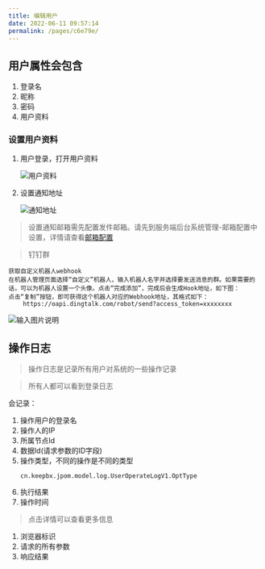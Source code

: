 ```yaml
---
title: 编辑用户
date: 2022-06-11 09:57:14
permalink: /pages/c6e79e/
---
```

## 用户属性会包含

1. 登录名
2. 昵称
3. 密码
4. 用户资料

###  设置用户资料

1. 用户登录，打开用户资料

   ![用户资料](/images/user/user.png)

2. 设置通知地址

    ![通知地址](/images/user/info.png)
    
> 设置通知邮箱需先配置发件邮箱。请先到服务端后台系统管理-邮箱配置中设置，详情请查看[邮箱配置](系统管理/邮箱配置.md)

> 钉钉群

    获取自定义机器人webhook
    在机器人管理页面选择“自定义”机器人，输入机器人名字并选择要发送消息的群。如果需要的话，可以为机器人设置一个头像。点击“完成添加”，完成后会生成Hook地址，如下图：
    点击“复制”按钮，即可获得这个机器人对应的Webhook地址，其格式如下：
        https://oapi.dingtalk.com/robot/send?access_token=xxxxxxxx
   ![输入图片说明](/images/Get_ding_hook.jpg "屏幕截图.png")
 


## 操作日志

> 操作日志是记录所有用户对系统的一些操作记录

> 所有人都可以看到登录日志

会记录：
1. 操作用户的登录名
2. 操作人的IP
3. 所属节点Id
4. 数据Id(请求参数的ID字段)
5. 操作类型，不同的操作是不同的类型
    ```
    cn.keepbx.jpom.model.log.UserOperateLogV1.OptType
    ```
6. 执行结果
7. 操作时间


>  点击详情可以查看更多信息

1. 浏览器标识
2. 请求的所有参数
3. 响应结果

